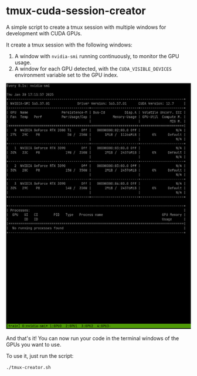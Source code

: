 # tmux-cuda-session-creator
A simple script to create a tmux session with multiple windows for development with CUDA GPUs.

It create a tmux session with the following windows:
1. A window with `nvidia-smi` running continuously, to monitor the GPU usage.
2. A window for each GPU detected, with the `CUDA_VISIBLE_DEVICES` environment variable set to the GPU index.

![Example](docs/example.png)

And that's it! You can now run your code in the terminal windows of the GPUs you want to use.

To use it, just run the script:
```bash
./tmux-creator.sh
```
